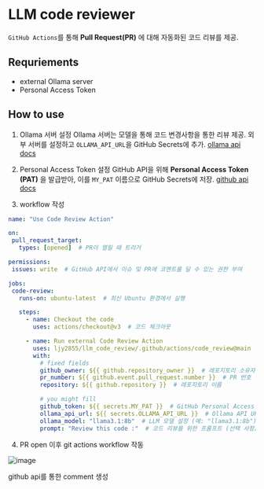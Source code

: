 # LLM code reviewer
`GitHub Actions`를 통해 **Pull Request(PR)** 에 대해 자동화된 코드 리뷰를 제공.

## Requriements
- external Ollama server 
- Personal Access Token


## How to use
1. Ollama 서버 설정
Ollama 서버는 모델을 통해 코드 변경사항을 통한 리뷰 제공. 외부 서버를 설정하고 `OLLAMA_API_URL`을 GitHub Secrets에 추가.
[ollama api docs](https://github.com/ollama/ollama/blob/main/docs/api.md)

2. Personal Access Token 설정
GitHub API을 위해 **Personal Access Token (PAT)** 을 발급받아, 이를 `MY_PAT` 이름으로 GitHub Secrets에 저장.
[github api docs](https://docs.github.com/ko/rest/pulls/reviews?apiVersion=2022-11-28#create-a-review-for-a-pull-request)

3. workflow 작성 
 ```yaml
name: "Use Code Review Action"

on:
  pull_request_target:
    types: [opened]  # PR이 열릴 때 트리거

permissions:
  issues: write  # GitHub API에서 이슈 및 PR에 코멘트를 달 수 있는 권한 부여

jobs:
  code-review:
    runs-on: ubuntu-latest  # 최신 Ubuntu 환경에서 실행

    steps:
      - name: Checkout the code
        uses: actions/checkout@v3  # 코드 체크아웃

      - name: Run external Code Review Action
        uses: ljy2855/llm_code_review/.github/actions/code_review@main  # 외부 액션 사용
        with:
          # fixed fields
          github_owner: ${{ github.repository_owner }}  # 레포지토리 소유자
          pr_number: ${{ github.event.pull_request.number }}  # PR 번호
          repository: ${{ github.repository }}  # 레포지토리 이름

          # you might fill
          github_token: ${{ secrets.MY_PAT }}  # GitHub Personal Access Token
          ollama_api_url: ${{ secrets.OLLAMA_API_URL }}  # Ollama API URL
          ollama_model: "llama3.1:8b"  # LLM 모델 설정 (예: "llama3.1:8b")
          prompt: "Review this code :"  # 코드 리뷰를 위한 프롬프트 (선택 사항)

 ```
4. PR open 이후 git actions workflow 작동


![image](https://github.com/user-attachments/assets/76ddd0e4-2f31-4ccd-aa20-87c068d491fc)

   github api를 통한 comment 생성
